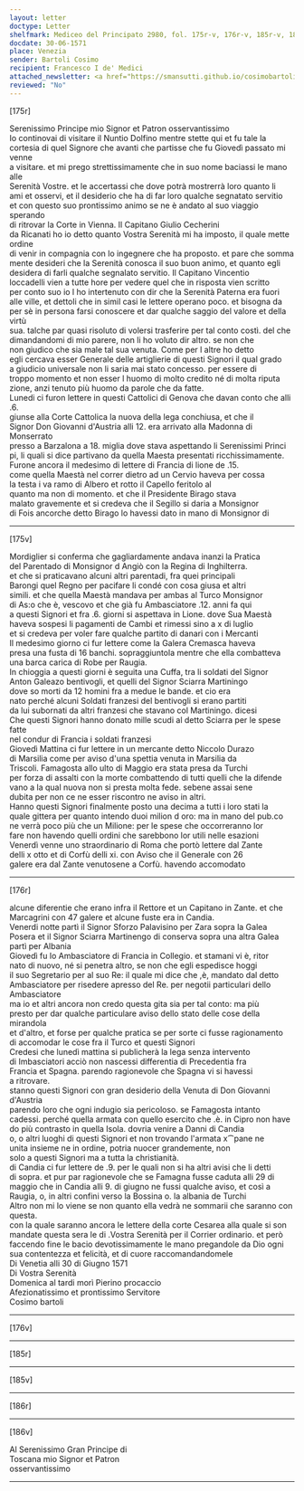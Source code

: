 ```yaml
---
layout: letter
doctype: Letter
shelfmark: Mediceo del Principato 2980, fol. 175r-v, 176r-v, 185r-v, 186r-v
docdate: 30-06-1571
place: Venezia
sender: Bartoli Cosimo
recipient: Francesco I de' Medici
attached_newsletter: <a href="https://smansutti.github.io/cosimobartoli/texts/3081_028/">3081_028</a>
reviewed: "No"
---
```


[175r]  
  
  
Serenissimo Principe mio Signor et Patron osservantissimo  
Io continovai di visitare il Nuntio Dolfino mentre stette qui et fu tale la  
cortesia di quel Signore che avanti che partisse che fu Giovedì passato mi venne  
a visitare. et mi prego strettissimamente che in suo nome baciassi le mano alle  
Serenità Vostre. et le accertassi che dove potrà mostrerrà loro quanto li  
ami et osservi, et il desiderio che ha di far loro qualche segnatato servitio  
et con questo suo prontissimo animo se ne è andato al suo viaggio sperando  
di ritrovar la Corte in Vienna. Il Capitano Giulio Cecherini  
da Ricanati ho io detto quanto Vostra Serenità mi ha imposto, il quale mette ordine  
di venir in compagnia con lo ingegnere che ha proposto. et pare che somma  
mente desideri che la Serenità conosca il suo buon animo, et quanto egli  
desidera di farli qualche segnalato servitio. Il Capitano Vincentio  
loccadelli vien a tutte hore per vedere quel che in risposta vien scritto  
per conto suo io l ho intertenuto con dir che la Serenità Paterna era fuori  
alle ville, et dettoli che in simil casi le lettere operano poco. et bisogna da  
per sè in persona farsi conoscere et dar qualche saggio del valore et della virtù  
sua. talche par quasi risoluto di volersi trasferire per tal conto costì. del che  
dimandandomi di mio parere, non li ho voluto dir altro. se non che  
non giudico che sia male tal sua venuta. Come per l altre ho detto  
egli cercava esser Generale delle artiglierie di questi Signori il qual grado  
a giudicio universale non li saria mai stato concesso. per essere di  
troppo momento et non esser l huomo di molto credito né di molta riputa  
zione, anzi tenuto più huomo da parole che da fatte.  
Lunedi ci furon lettere in questi Cattolici di Genova che davan conto che alli .6.  
giunse alla Corte Cattolica la nuova della lega conchiusa, et che il  
Signor Don Giovanni d'Austria alli 12. era arrivato alla Madonna di Monserrato  
presso a Barzalona a 18. miglia dove stava aspettando li Serenissimi Princi  
pi, li quali si dice partivano da quella Maesta presentati ricchissimamente.  
Furone ancora il medesimo di lettere di Francia di lione de .15.  
come quella Maestà nel correr dietro ad un Cervio haveva per cossa  
la testa i va ramo di Albero et rotto il Capello feritolo al  
quanto ma non di momento. et che il Presidente Birago stava  
malato gravemente et si credeva che il Segillo si daria a Monsignor  
di Fois ancorche detto Birago lo havessi dato in mano di Monsignor di  
  
---  

[175v]  
  
  
Mordiglier si conferma che gagliardamente andava inanzi la Pratica  
del Parentado di Monsignor d Angiò con la Regina di Inghilterra.  
et che si praticavano alcuni altri parentadi, fra quei principali  
Barongi quel Regno per pacifare li condé con cosa giusa et altri  
simili. et che quella Maestà mandava per ambas al Turco Monsignor  
di As:o che è, vescovo et che già fu Ambasciatore .12. anni fa qui  
a questi Signori et fra .6. giorni si aspettava in Lione. dove Sua Maestà  
haveva sospesi li pagamenti de Cambi et rimessi sino a x di luglio  
et si credeva per voler fare qualche partito di danari con i Mercanti  
Il medesimo giorno ci fur lettere come la Galera Cremasca haveva  
presa una fusta di 16 banchi. sopraggiuntola mentre che ella combatteva  
una barca carica di Robe per Raugia.  
In chioggia a questi giorni è seguita una Cuffa, tra li soldati del Signor  
Anton Galeazo bentivogli, et quelli del Signor Sciarra Martiningo  
dove so morti da 12 homini fra a medue le bande. et cio era  
nato perché alcuni Soldati franzesi del bentivogli si erano partiti  
da lui subornati da altri franzesi che stavano col Martiningo. dicesi  
Che questi Signori hanno donato mille scudi al detto Sciarra per le spese fatte  
nel condur di Francia i soldati franzesi  
Giovedì Mattina ci fur lettere in un mercante detto Niccolo Durazo  
di Marsilia come per aviso d'una spettia venuta in Marsilia da  
Triscoli. Famagosta allo ulto di Maggio era stata presa da Turchi  
per forza di assalti con la morte combattendo di tutti quelli che la difende  
vano a la qual nuova non si presta molta fede. sebene assai sene  
dubita per non ce ne esser riscontro ne aviso in altri.  
Hanno questi Signori finalmente posto una decima a tutti i loro stati la  
quale gittera per quanto intendo duoi milion d oro: ma in mano del pub.co  
ne verrà poco più che un Milione: per le spese che occorreranno lor  
fare non havendo quelli ordini che sarebbono lor utili nelle esazioni  
Venerdì venne uno straordinario di Roma che portò lettere dal Zante  
delli x otto et di Corfù delli xi. con Aviso che il Generale con 26  
galere era dal Zante venutosene a Corfù. havendo accomodato  
  
---  

[176r]  
  
  
alcune diferentie che erano infra il Rettore et un Capitano in Zante. et che  
Marcagrini con 47 galere et alcune fuste era in Candia.  
Venerdi notte partì il Signor Sforzo Palavisino per Zara sopra la Galea  
Posera et il Signor Sciarra Martinengo di conserva sopra una altra Galea  
partì per Albania  
Giovedì fu lo Ambasciatore di Francia in Collegio. et stamani vi è, ritor  
nato di nuovo, né si penetra altro, se non che egli espedisce hoggi  
il suo Segretario per al suo Re: il quale mi dice che ,è, mandato dal detto  
Ambasciatore per risedere apresso del Re. per negotii particulari dello Ambasciatore  
ma io et altri ancora non credo questa gita sia per tal conto: ma più  
presto per dar qualche particulare aviso dello stato delle cose della mirandola  
et d'altro, et forse per qualche pratica se per sorte ci fusse ragionamento  
di accomodar le cose fra il Turco et questi Signori  
Credesi che lunedì mattina si publicherà la lega senza intervento  
di Imbasciatori acciò non nascessi differentia di Precedentia fra  
Francia et Spagna. parendo ragionevole che Spagna vi si havessi  
a ritrovare.  
stanno questi Signori con gran desiderio della Venuta di Don Giovanni d'Austria  
parendo loro che ogni indugio sia pericoloso. se Famagosta intanto  
cadessi. perché quella armata con quello esercito che .è. in Cipro non have  
do più contrasto in quella Isola. dovria venire a Danni di Candia  
o, o altri luoghi di questi Signori et non trovando l'armata x⁀pane ne  
unita insieme ne in ordine, potria nuocer grandemente, non  
solo a questi Signori ma a tutta la christianità.  
di Candia ci fur lettere de .9. per le quali non si ha altri avisi che li detti  
di sopra. et pur par ragionevole che se Famagna fusse caduta alli 29 di  
maggio che in Candia alli 9. di giugno ne fussi qualche aviso, et così a  
Raugia, o, in altri confini verso la Bossina o. la albania de Turchi  
Altro non mi lo viene se non quanto ella vedrà ne sommarii che saranno con questa.  
con la quale saranno ancora le lettere della corte Cesarea alla quale si son  
mandate questa sera le di .Vostra Serenità per il Corrier ordinario. et però  
faccendo fine le bacio devotissimamente le mano pregandole da Dio ogni  
sua contentezza et felicità, et di cuore raccomandandomele  
Di Venetia alli 30 di Giugno 1571  
Di Vostra Serenità  
Domenica al tardi morì Pierino procaccio  
Afezionatissimo et prontissimo Servitore  
Cosimo bartoli  
  
---  

[176v]  
  
  
  
---  

[185r]  
  
  
  
---  

[185v]  
  
  
  
---  

[186r]  
  
  
  
---  

[186v]  
  
  
Al Serenissimo Gran Principe di  
Toscana mio Signor et Patron  
osservantissimo  
  
---  

